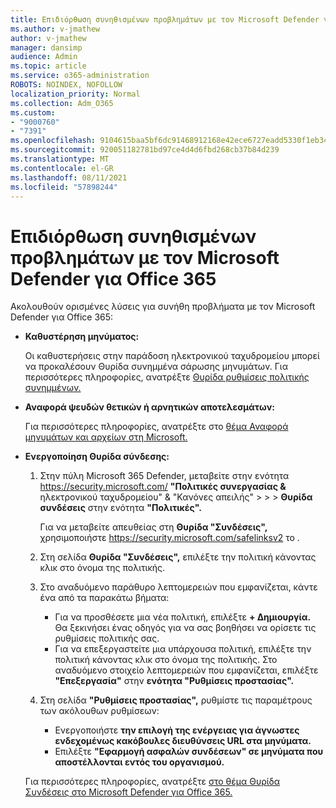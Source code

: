 ```yaml
---
title: Επιδιόρθωση συνηθισμένων προβλημάτων με τον Microsoft Defender για Office 365
ms.author: v-jmathew
author: v-jmathew
manager: dansimp
audience: Admin
ms.topic: article
ms.service: o365-administration
ROBOTS: NOINDEX, NOFOLLOW
localization_priority: Normal
ms.collection: Adm_O365
ms.custom:
- "9000760"
- "7391"
ms.openlocfilehash: 9104615baa5bf6dc91468912168e42ece6727eadd5330f1eb34e2a9170568b26
ms.sourcegitcommit: 920051182781bd97ce4d4d6fbd268cb37b84d239
ms.translationtype: MT
ms.contentlocale: el-GR
ms.lasthandoff: 08/11/2021
ms.locfileid: "57898244"
---
```

# <a name="fix-common-problems-with-microsoft-defender-for-office-365"></a>Επιδιόρθωση συνηθισμένων προβλημάτων με τον Microsoft Defender για Office 365

Ακολουθούν ορισμένες λύσεις για συνήθη προβλήματα με τον Microsoft Defender για Office 365:

- **Καθυστέρηση μηνύματος:**

  Οι καθυστερήσεις στην παράδοση ηλεκτρονικού ταχυδρομείου μπορεί να προκαλέσουν Θυρίδα συνημμένα σάρωσης μηνυμάτων. Για περισσότερες πληροφορίες, ανατρέξτε [Θυρίδα ρυθμίσεις πολιτικής συνημμένων.](https://docs.microsoft.com/microsoft-365/security/office-365-security/safe-attachments#safe-attachments-policy-settings)

- **Αναφορά ψευδών θετικών ή αρνητικών αποτελεσμάτων:**

  Για περισσότερες πληροφορίες, ανατρέξτε στο [θέμα Αναφορά μηνυμάτων και αρχείων στη Microsoft.](https://docs.microsoft.com/microsoft-365/security/office-365-security/report-junk-email-messages-to-microsoft)

- **Ενεργοποίηση Θυρίδα σύνδεσης:**

  1. Στην πύλη Microsoft 365 Defender, μεταβείτε στην ενότητα <https://security.microsoft.com/> **"Πολιτικές συνεργασίας &** ηλεκτρονικού ταχυδρομείου" & "Κανόνες απειλής" \>  \>  \> **Θυρίδα συνδέσεις** στην ενότητα **"Πολιτικές".**

     Για να μεταβείτε απευθείας στη **Θυρίδα "Συνδέσεις",** χρησιμοποιήστε <https://security.microsoft.com/safelinksv2> το .

  2. Στη σελίδα **Θυρίδα "Συνδέσεις",** επιλέξτε την πολιτική κάνοντας κλικ στο όνομα της πολιτικής.
  3. Στο αναδυόμενο παράθυρο λεπτομερειών που εμφανίζεται, κάντε ένα από τα παρακάτω βήματα:
     - Για να προσθέσετε μια νέα πολιτική, επιλέξτε **+ Δημιουργία.** Θα ξεκινήσει ένας οδηγός για να σας βοηθήσει να ορίσετε τις ρυθμίσεις πολιτικής σας.
     - Για να επεξεργαστείτε μια υπάρχουσα πολιτική, επιλέξτε την πολιτική κάνοντας κλικ στο όνομα της πολιτικής. Στο αναδυόμενο στοιχείο λεπτομερειών που εμφανίζεται, επιλέξτε **"Επεξεργασία"** στην **ενότητα "Ρυθμίσεις προστασίας".**
  4. Στη σελίδα **"Ρυθμίσεις προστασίας",** ρυθμίστε τις παραμέτρους των ακόλουθων ρυθμίσεων:
     - Ενεργοποιήστε **την επιλογή της ενέργειας για άγνωστες ενδεχομένως κακόβουλες διευθύνσεις URL στα μηνύματα.**
     - Επιλέξτε **"Εφαρμογή ασφαλών συνδέσεων" σε μηνύματα που αποστέλλονται εντός του οργανισμού.**

  Για περισσότερες πληροφορίες, ανατρέξτε [στο θέμα Θυρίδα Συνδέσεις στο Microsoft Defender για Office 365.](https://docs.microsoft.com/microsoft-365/security/office-365-security/set-up-safe-links-policies)
